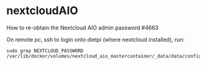 # nextcloudAIO
How to re-obtain the Nextcloud AIO admin password #4663

On remote pc, ssh to login onto dietpi (where nextcloud installed), run:

    sudo grep NEXTCLOUD_PASSWORD /var/lib/docker/volumes/nextcloud_aio_mastercontainer/_data/data/configuration.json
